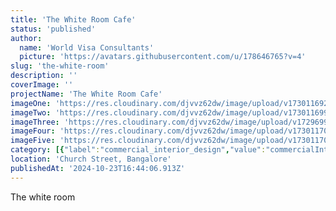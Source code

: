 ```yaml
---
title: 'The White Room Cafe'
status: 'published'
author:
  name: 'World Visa Consultants'
  picture: 'https://avatars.githubusercontent.com/u/178646765?v=4'
slug: 'the-white-room'
description: ''
coverImage: ''
projectName: 'The White Room Cafe'
imageOne: 'https://res.cloudinary.com/djvvz62dw/image/upload/v1730116924/greywall/projects/The%20White%20Room/img-1711-67191f07d12e9_pjwhru.webp'
imageTwo: 'https://res.cloudinary.com/djvvz62dw/image/upload/v1730116997/greywall/projects/The%20White%20Room/img-1712-67191f07dfa3b_oz6yrj.webp'
imageThree: 'https://res.cloudinary.com/djvvz62dw/image/upload/v1729699795/greywall/projects/The%20White%20Room/img-1761-67191f3120852_kpfhxi.webp'
imageFour: 'https://res.cloudinary.com/djvvz62dw/image/upload/v1730117040/greywall/projects/The%20White%20Room/img-1725-67191f1bc5bbc_tziz0e.webp'
imageFive: 'https://res.cloudinary.com/djvvz62dw/image/upload/v1730117075/greywall/projects/The%20White%20Room/img-1753-67191f2ff0f6b_wjtlnq.webp'
category: [{"label":"commercial_interior_design","value":"commercialInteriorDesign"}]
location: 'Church Street, Bangalore'
publishedAt: '2024-10-23T16:44:06.913Z'
---
```


The white room